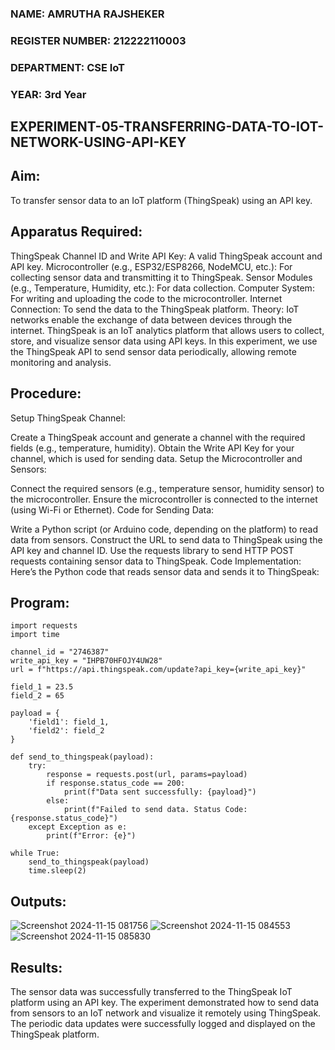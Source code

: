 ### NAME: AMRUTHA RAJSHEKER 
### REGISTER NUMBER: 212222110003
### DEPARTMENT: CSE IoT
### YEAR: 3rd Year

## EXPERIMENT-05-TRANSFERRING-DATA-TO-IOT-NETWORK-USING-API-KEY

## Aim:
To transfer sensor data to an IoT platform (ThingSpeak) using an API key.

## Apparatus Required:
ThingSpeak Channel ID and Write API Key: A valid ThingSpeak account and API key.
Microcontroller (e.g., ESP32/ESP8266, NodeMCU, etc.): For collecting sensor data and transmitting it to ThingSpeak.
Sensor Modules (e.g., Temperature, Humidity, etc.): For data collection.
Computer System: For writing and uploading the code to the microcontroller.
Internet Connection: To send the data to the ThingSpeak platform.
Theory:
IoT networks enable the exchange of data between devices through the internet. ThingSpeak is an IoT analytics platform that allows users to collect, store, and visualize sensor data using API keys. In this experiment, we use the ThingSpeak API to send sensor data periodically, allowing remote monitoring and analysis.

## Procedure:
Setup ThingSpeak Channel:

Create a ThingSpeak account and generate a channel with the required fields (e.g., temperature, humidity).
Obtain the Write API Key for your channel, which is used for sending data.
Setup the Microcontroller and Sensors:

Connect the required sensors (e.g., temperature sensor, humidity sensor) to the microcontroller.
Ensure the microcontroller is connected to the internet (using Wi-Fi or Ethernet).
Code for Sending Data:

Write a Python script (or Arduino code, depending on the platform) to read data from sensors.
Construct the URL to send data to ThingSpeak using the API key and channel ID.
Use the requests library to send HTTP POST requests containing sensor data to ThingSpeak.
Code Implementation: Here’s the Python code that reads sensor data and sends it to ThingSpeak:

## Program:
```
import requests
import time

channel_id = "2746387"
write_api_key = "IHPB70HFOJY4UW28"
url = f"https://api.thingspeak.com/update?api_key={write_api_key}"

field_1 = 23.5
field_2 = 65

payload = {
    'field1': field_1,
    'field2': field_2
}

def send_to_thingspeak(payload):
    try:
        response = requests.post(url, params=payload)
        if response.status_code == 200:
            print(f"Data sent successfully: {payload}")
        else:
            print(f"Failed to send data. Status Code: {response.status_code}")
    except Exception as e:
        print(f"Error: {e}")

while True:
    send_to_thingspeak(payload)
    time.sleep(2)

```
## Outputs:
![Screenshot 2024-11-15 081756](https://github.com/user-attachments/assets/6df9d28c-abd5-4cac-b19a-0f3c75678437)
![Screenshot 2024-11-15 084553](https://github.com/user-attachments/assets/d5c3eace-9f80-4eb9-9eed-28b0ee4eedef)
![Screenshot 2024-11-15 085830](https://github.com/user-attachments/assets/279e4431-3c2d-412e-b253-f76ba071df7c)

## Results:
The sensor data was successfully transferred to the ThingSpeak IoT platform using an API key. The experiment demonstrated how to send data from sensors to an IoT network and visualize it remotely using ThingSpeak. The periodic data updates were successfully logged and displayed on the ThingSpeak platform.
